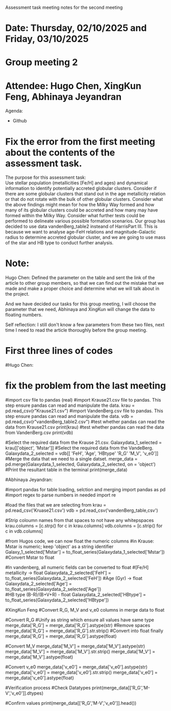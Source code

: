 Assessment task meeting notes for the second meeting
# Date: Thursday, 02/10/2025 and Friday, 03/10/2025
# Group meeting 2 
# Attendee: Hugo Chen, XingKun Feng, Abhinaya Jeyandran

Agenda:
- Github

# Fix the error from the first meeting about the contents of the assessment task.
The purpose for this assessment task:  
Use stellar population (metallicities [Fe/H] and ages) and dynamical information to identify potentially accreted globular clusters. Consider if there are some globular clusters that stand out in the age metallicity relation or that do not rotate with the bulk of other globular clusters. 
Consider what the above findings might mean for how the Milky Way formed and how many of its globular clusters could be accreted and how many may have formed within the Milky Way. Consider what further tests could be performed to delineate various possible formation scenarios.
Our group has decided to use data vandenBerg_table2 insteand of HarrisPart III. This is because we want to analyse age-FeH relations and magnitude-Galactic radius to determine accreted globular cluster, and we are going to use mass of the star and HB type to conduct further analysis.  



# Note:
Hugo Chen: 
Defined the parameter on the table and sent the link of the article to other group members, so that we can find out the mistake that we made and make a proper choice and determine what we will talk about in the project.

And we have decided our tasks for this group meeting, I will choose the parameter that we need, Abhinaya and XingKun will change the data to floating numbers.

Self reflection: I still don't know a few parameters from these two files, next time I need to read the article thoroughly before the group meeting.


# First three lines of codes
#Hugo Chen:
# fix the problem from the last meeting
#import csv file to pandas (real)
#import Krause21.csv file to pandas. This step ensure pandas can read and manipulate the data. 
krau = pd.read_csv(r"Krause21.csv")
#import VandenBerg.csv file to pandas. This step ensure pandas can read and manipulate the data.
vdb = pd.read_csv(r"vandenBerg_table2.csv")
#test whether pandas can read the data from Krause21.csv
print(krau)
#test whether pandas can read the data from VandenBerg.csv
print(vdb)

#Select the required data from the Krause 21.csv.
Galaxydata_1_selected = krau[['object', 'Mstar']]
#Select the required data from the VandeBerg.
Galaxydata_2_selected = vdb[[ 'FeH', 'Age', 'HBtype' 'R_G' 'M_V', 'v_e0']]
#Merge the data that we need to a single datset.
merge_data = pd.merge(Galaxydata_1_selected, Galaxydata_2_selected, on = 'object')
#Print the resultant table in the terminal
print(merge_data)

#Abhinaya Jeyandran:

#import pandas for table loading, selction and merging
import pandas as pd
#import regex to parse numbers in needed
import re

#load the files that we are selecting from
krau = pd.read_csv('Kruase21.csv') 
vdb = pd.read_csv('vandenBerg_table,csv')

#Strip coloumn names from that spaces to not have any whitepspaces
krau.columns = [c.strp() for c in krau.columns]
vdb.columns = [c.strip() for c in vdb.columns]

#from Hugos code, we can now float the numeric columns
#in Krause: Mstar is numeric; keep 'object' as a string identifier
Galaxy_1_selected['Mstar'] = to_float_series(Galaxydata_1_selected['Mstar'])  #Convert Mstar to float

#In vandenberg, all numeric fields can be converted to float
#[Fe/H] metallicity → float
Galaxydata_2_selected['FeH'] = to_float_series(Galaxydata_2_selected['FeH']) 
#Age (Gyr) → float
Galaxydata_2_selected['Age'] = to_float_series(Galaxydata_2_selected['Age'])   
#HB type (B-R)/(B+V+R) - float
Galaxydata_2_selected['HBtype'] = to_float_series(Galaxydata_2_selected['HBtype'])

#XingKun Feng
#Convert R_G, M_V and v_e0 columns in merge data to float

#Convert R_G
#Unify as string which ensure all values have same type
merge_data['R_G'] = merge_data['R_G'].astype(str)
#Remove spaces
merge_data['R_G'] = merge_data['R_G'].str.strip()
#Convert into float finally
merge_data['R_G'] = merge_data['R_G'].astype(float)

#Convert M_V
merge_data['M_V'] = merge_data['M_V'].astype(str)
merge_data['M_V'] = merge_data['M_V'].str.strip()
merge_data['M_V'] = merge_data['M_V'].astype(float)

#Convert v_e0
merge_data['v_e0'] = merge_data['v_e0'].astype(str)
merge_data['v_e0'] = merge_data['v_e0'].str.strip()
merge_data['v_e0'] = merge_data['v_e0'].astype(float)

#Verification process
#Check Datatypes
print(merge_data[['R_G','M-V','v_e0']].dtypes)

#Confirm values
print(merge_data[['R_G','M-V','v_e0']].head())

